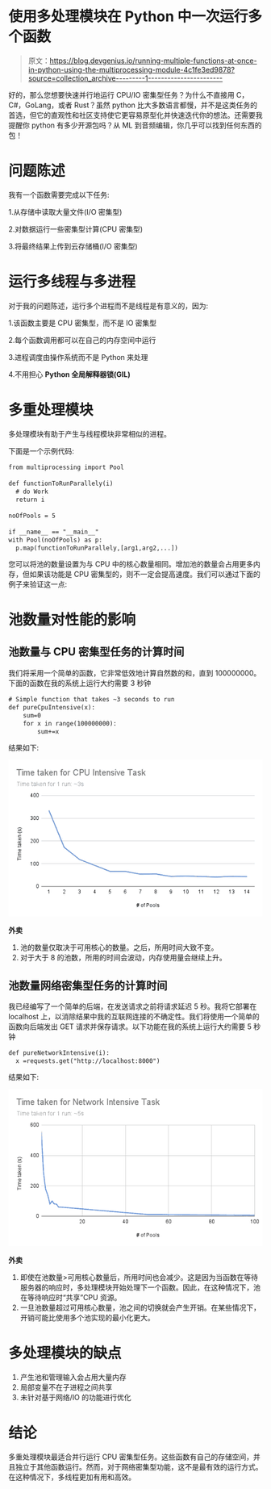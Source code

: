 # 使用多处理模块在 Python 中一次运行多个函数

> 原文：<https://blog.devgenius.io/running-multiple-functions-at-once-in-python-using-the-multiprocessing-module-4c1fe3ed9878?source=collection_archive---------1----------------------->

好的，那么您想要快速并行地运行 CPU/IO 密集型任务？为什么不直接用 C，C#，GoLang，或者 Rust？虽然 python 比大多数语言都慢，并不是这类任务的首选，但它的直观性和社区支持使它更容易原型化并快速迭代你的想法。还需要我提醒你 python 有多少开源包吗？从 ML 到音频编辑，你几乎可以找到任何东西的包！

# **问题陈述**

我有一个函数需要完成以下任务:

1.从存储中读取大量文件(I/O 密集型)

2.对数据运行一些密集型计算(CPU 密集型)

3.将最终结果上传到云存储桶(I/O 密集型)

# **运行多线程与多进程**

对于我的问题陈述，运行多个进程而不是线程是有意义的，因为:

1.该函数主要是 CPU 密集型，而不是 IO 密集型

2.每个函数调用都可以在自己的内存空间中运行

3.进程调度由操作系统而不是 Python 来处理

4.不用担心 **Python 全局解释器锁(GIL)**

# **多重处理模块**

多处理模块有助于产生与线程模块非常相似的进程。

下面是一个示例代码:

```
from multiprocessing import Pool

def functionToRunParallely(i)
  # do Work
  return i

noOfPools = 5

if __name__ == "__main__"
with Pool(noOfPools) as p:
  p.map(functionToRunParallely,[arg1,arg2,...])
```

您可以将池的数量设置为与 CPU 中的核心数量相同。增加池的数量会占用更多内存，但如果该功能是 CPU 密集型的，则不一定会提高速度。我们可以通过下面的例子来验证这一点:

# **池数量对性能的影响**

## **池数量与 CPU 密集型任务的计算时间**

我们将采用一个简单的函数，它非常低效地计算自然数的和，直到 100000000。下面的函数在我的系统上运行大约需要 3 秒钟

```
# Simple function that takes ~3 seconds to run
def pureCpuIntensive(x):
    sum=0
    for x in range(100000000):
        sum+=x
```

结果如下:

![](img/e6e3c112a97c080235a68b19013ae4e5.png)

**外卖**

1.  池的数量仅取决于可用核心的数量。之后，所用时间大致不变。
2.  对于大于 8 的池数，所用的时间会波动，内存使用量会继续上升。

## **池数量网络密集型任务的计算时间**

我已经编写了一个简单的后端，在发送请求之前将请求延迟 5 秒。我将它部署在 localhost 上，以消除结果中我的互联网连接的不确定性。我们将使用一个简单的函数向后端发出 GET 请求并保存请求。以下功能在我的系统上运行大约需要 5 秒钟

```
def pureNetworkIntensive(i): 
  x =requests.get("http://localhost:8000")
```

结果如下:

![](img/1b7a71a34cf5a02382fab6b2167893b6.png)

**外卖**

1.  即使在池数量>可用核心数量后，所用时间也会减少。这是因为当函数在等待服务器的响应时，多处理模块开始处理下一个函数。因此，在这种情况下，池在等待响应时“共享”CPU 资源。
2.  一旦池数量超过可用核心数量，池之间的切换就会产生开销。在某些情况下，开销可能比使用多个池实现的最小化更大。

# **多处理模块的缺点**

1.  产生池和管理输入会占用大量内存
2.  局部变量不在子进程之间共享
3.  未针对基于网络/IO 的功能进行优化

# 结论

多重处理模块最适合并行运行 CPU 密集型任务。这些函数有自己的存储空间，并且独立于其他函数运行。然而，对于网络密集型功能，这不是最有效的运行方式。在这种情况下，多线程更加有用和高效。